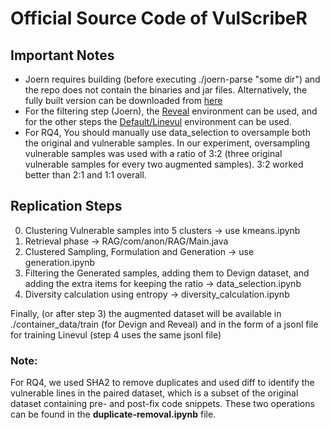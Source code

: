 # Official Source Code of VulScribeR

## Important Notes
- Joern requires building (before executing ./joern-parse "some dir") and the repo does not contain the binaries and jar files. Alternatively, the fully built version can be downloaded from [here](https://github.com/shayandaneshvar/VulScribeR/releases/download/Release/joern.zip)
- For the filtering step (Joern), the [Reveal](https://github.com/shayandaneshvar/VulScribeR/blob/main/requirements-reveal-env.txt) environment can be used, and for the other steps the [Default/Linevul](https://github.com/shayandaneshvar/VulScribeR/blob/main/requirements-linevul-env.txt) environment can be used.
- For RQ4, You should manually use data_selection to oversample both the original and vulnerable samples. In our experiment, oversampling vulnerable samples was used with a ratio of 3:2 (three original vulnerable samples for every two augmented samples). 3:2 worked better than 2:1 and 1:1 overall.
  
## Replication Steps 
0) Clustering Vulnerable samples into 5 clusters -> use kmeans.ipynb
1) Retrieval phase ->  RAG/com/anon/RAG/Main.java
2) Clustered Sampling, Formulation and Generation -> use generation.ipynb
3) Filtering the Generated samples, adding them to Devign dataset, and adding the extra items for keeping the ratio -> data_selection.ipynb 
4) Diversity calculation using entropy -> diversity_calculation.ipynb

Finally, (or after step 3) the augmented dataset will be available in ./container_data/train (for Devign and Reveal) and in the form of a jsonl file for training Linevul (step 4 uses the same jsonl file)

### Note: 
For RQ4, we used SHA2 to remove duplicates and used diff to identify the vulnerable lines in the paired dataset, which is a subset of the original dataset containing pre- and post-fix code snippets. These two operations can be found in the **duplicate-removal.ipynb** file.

